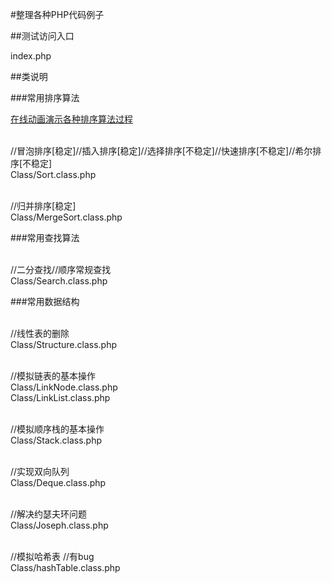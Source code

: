 #整理各种PHP代码例子

##测试访问入口

index.php

##类说明

###常用排序算法

[在线动画演示各种排序算法过程](http://www.atool.org/sort.php)

<br/> //冒泡排序[稳定]//插入排序[稳定]//选择排序[不稳定]//快速排序[不稳定]//希尔排序[不稳定]
<br/> Class/Sort.class.php

<br/> //归并排序[稳定]
<br/> Class/MergeSort.class.php

###常用查找算法

<br/> //二分查找//顺序常规查找
<br/> Class/Search.class.php

###常用数据结构

<br/> //线性表的删除
<br/> Class/Structure.class.php

<br/> //模拟链表的基本操作
<br/> Class/LinkNode.class.php
<br/> Class/LinkList.class.php

<br/> //模拟顺序栈的基本操作
<br/> Class/Stack.class.php

<br/> //实现双向队列
<br/> Class/Deque.class.php

<br/> //解决约瑟夫环问题
<br/> Class/Joseph.class.php

<br/> //模拟哈希表 //有bug
<br/> Class/hashTable.class.php










